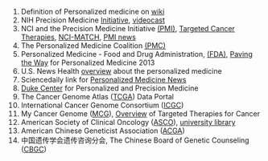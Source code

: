 1. Definition of Personalized medicine on [wiki](https://en.wikipedia.org/wiki/Personalized_medicine)
2. NIH Precision Medicine [Initiative](http://www.nih.gov/precisionmedicine), [videocast](http://videocast.nih.gov/)
3. NCI and the Precision Medicine Initiative [(PMI)](http://www.cancer.gov/research/key-initiatives/precision-medicine), [Targeted Cancer Therapies](http://www.cancer.gov/about-cancer/treatment/types/targeted-therapies/targeted-therapies-fact-sheet), [NCI-MATCH](http://www.cancer.gov/about-cancer/treatment/clinical-trials/nci-supported/nci-match), [PMI news](http://www.cancer.gov/news-events/cancer-currents-blog/2015/precision-medicine-initiative-2016)
4. The Personalized Medicine Coalition [(PMC)](http://personalizedmedicinecoalition.org/Education/Overview)
5. Personalized Medicine - Food and Drug Administration, [(FDA)](http://www.fda.gov/scienceresearch/specialtopics/personalizedmedicine/default.htm), [Paving the Way](http://www.fda.gov/downloads/scienceresearch/specialtopics/personalizedmedicine/ucm372421.pdf) for Personalized Medicine 2013
6. U.S. News Health [overview](http://health.usnews.com/health-conditions/cancer/personalized-medicine/overview) about the personalized medicine 
7. Sciencedaily link for [Personalized Medicine News](http://www.sciencedaily.com/news/health_medicine/personalized_medicine/)
8. [Duke Center](http://dukepersonalizedmedicine.org/) for Personalized and Precision Medicine
9. The Cancer Genome Atlas ([TCGA](https://tcga-data.nci.nih.gov/tcga/tcgaDataType.jsp)) Data Portal 
10. International Cancer Genome Consortium ([ICGC](https://dcc.icgc.org/))
11. My Cancer Genome ([MCG](http://www.mycancergenome.org/)), [Overview](http://www.mycancergenome.org/content/molecular-medicine/overview-of-targeted-therapies-for-cancer/) of Targeted Therapies for Cancer
12. American Society of Clinical Oncology ([ASCO](http://www.asco.org/)), [university library](http://meetinglibrary.asco.org/)
13. American Chinese Geneticist Association ([ACGA](http://www.360zhyx.com/home-research-index-rid-51013.shtml))
14. 中国遗传学会遗传咨询分会, The Chinese Board of Genetic Counseling ([CBGC](http://www.cbgc.org.cn/profile/))
